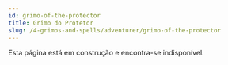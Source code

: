```yaml
---
id: grimo-of-the-protector
title: Grimo do Protetor
slug: /4-grimos-and-spells/adventurer/grimo-of-the-protector
---
```


Esta página está em construção e encontra-se indisponível.
